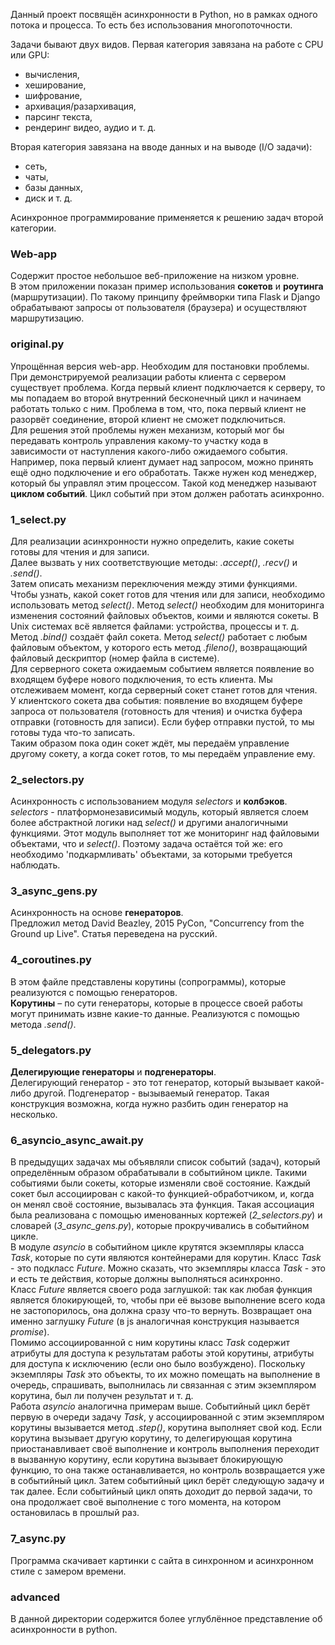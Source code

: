Данный проект посвящён асинхронности в Python, но в рамках одного потока и процесса. То есть без использования
многопоточности.

Задачи бывают двух видов.
Первая категория завязана на работе с CPU или GPU:
- вычисления,
- хеширование,
- шифрование,
- архивация/разархивация,
- парсинг текста,
- рендеринг видео, аудио и т. д.

Вторая категория завязана на вводе данных и на выводе (I/O задачи): 
- сеть,
- чаты,
- базы данных,
- диск и т. д.

Асинхронное программирование применяется к решению задач второй категории.

### Web-app

Содержит простое небольшое веб-приложение на низком уровне.  
В этом приложении показан пример использования **сокетов** и **роутинга** (маршрутизации).
По такому принципу фреймворки типа Flask и Django обрабатывают запросы от пользователя (браузера) и осуществляют
маршрутизацию.

### original.py

Упрощённая версия web-app. Необходим для постановки проблемы.  
При демонстрируемой реализации работы клиента с сервером существует проблема. Когда первый клиент подключается к
серверу, то мы попадаем во второй внутренний бесконечный цикл и начинаем работать только с ним. Проблема в том, что,
пока первый клиент не разорвёт соединение, второй клиент не сможет подключиться.  
Для решения этой проблемы нужен механизм, который мог бы передавать контроль управления какому-то участку кода в
зависимости от наступления какого-либо ожидаемого события. Например, пока первый клиент думает над запросом, можно
принять ещё одно подключение и его обработать. Также нужен код менеджер, который бы управлял этим процессом. Такой код
менеджер называют **циклом событий**. Цикл событий при этом должен работать асинхронно.

### 1_select.py

Для реализации асинхронности нужно определить, какие сокеты готовы для чтения и для записи.  
Далее вызвать у них соответствующие методы: *.accept()*, *.recv()* и *.send()*.  
Затем описать механизм переключения между этими функциями.  
Чтобы узнать, какой сокет готов для чтения или для записи, необходимо использовать метод *select()*. Метод *select()* 
необходим для мониторинга изменения состояний файловых объектов, коими и являются сокеты. В Unix системах всё является 
файлами: устройства, процессы и т. д. Метод *.bind()* создаёт файл сокета. Метод *select()* работает с любым файловым 
объектом, у которого есть метод *.fileno()*, возвращающий файловый дескриптор (номер файла в системе).  
Для серверного сокета ожидаемым событием является появление во входящем буфере нового подключения, то есть клиента. Мы
отслеживаем момент, когда серверный сокет станет готов для чтения.  
У клиентского сокета два события: появление во входящем буфере запроса от пользователя (готовность для чтения) и
очистка буфера отправки (готовность для записи). Если буфер отправки пустой, то мы готовы туда что-то записать.  
Таким образом пока один сокет ждёт, мы передаём управление другому сокету, а когда сокет готов, то мы передаём
управление ему.

### 2_selectors.py

Асинхронность с использованием модуля *selectors* и **колбэков**.  
*selectors* - платформонезависимый модуль, который является слоем более абстрактной логики над *select()* и другими 
аналогичными функциями. Этот модуль выполняет тот же мониторинг над файловыми объектами, что и *select()*. Поэтому 
задача остаётся той же: его необходимо 'подкармливать' объектами, за которыми требуется наблюдать.

### 3_async_gens.py

Асинхронность на основе **генераторов**.  
Предложил метод David Beazley, 2015 PyCon, "Concurrency from the Ground up Live". Статья переведена на русский.

### 4_coroutines.py

В этом файле представлены корутины (сопрограммы), которые реализуются с помощью генераторов.  
**Корутины** – по сути генераторы, которые в процессе своей работы могут принимать извне какие-то данные. Реализуются с
помощью метода *.send()*.

### 5_delegators.py

**Делегирующие генераторы** и **подгенераторы**.  
Делегирующий генератор - это тот генератор, который вызывает какой-либо другой. Подгенератор - вызываемый генератор. 
Такая конструкция возможна, когда нужно разбить один генератор на несколько.

### 6_asyncio_async_await.py

В предыдущих задачах мы объявляли список событий (задач), который определённым образом обрабатывали в событийном цикле.
Такими событиями были сокеты, которые изменяли своё состояние. Каждый сокет был ассоциирован с какой-то
функцией-обработчиком, и, когда он менял своё состояние, вызывалась эта функция. Такая ассоциация была реализована
с помощью именованных кортежей (*2_selectors.py*) и словарей (*3_async_gens.py*), которые прокручивались в событийном 
цикле.  
В модуле *asyncio* в событийном цикле крутятся экземпляры класса *Task*, которые по сути являются контейнерами для 
корутин. Класс *Task* - это подкласс *Future*. Можно сказать, что экземпляры класса *Task* - это и есть те действия, 
которые должны выполняться асинхронно.  
Класс *Future* является своего рода заглушкой: так как любая функция является блокирующей, то, чтобы при её вызове 
выполнение всего кода не застопорилось, она должна сразу что-то вернуть. Возвращает она именно заглушку *Future* (в js 
аналогичная конструкция называется *promise*).  
Помимо ассоциированной с ним корутины класс *Task* содержит атрибуты для доступа к результатам работы этой корутины,
атрибуты для доступа к исключению (если оно было возбуждено). Поскольку экземпляры *Task* это объекты, то их можно
помещать на выполнение в очередь, спрашивать, выполнилась ли связанная с этим экземпляром корутина, был ли получен
результат и т. д.  
Работа *asyncio* аналогична примерам выше. Событийный цикл берёт первую в очереди задачу *Task*, у ассоциированной с 
этим экземпляром корутины вызывается метод *.step()*, корутина выполняет свой код. Если корутина вызывает другую 
корутину, то делегирующая корутина приостанавливает своё выполнение и контроль выполнения переходит в вызванную 
корутину, если корутина вызывает блокирующую функцию, то она также останавливается, но контроль возвращается уже в 
событийный цикл. Затем событийный цикл берёт следующую задачу и так далее. Если событийный цикл опять доходит до первой 
задачи, то она продолжает своё выполнение с того момента, на котором остановилась в прошлый раз.

### 7_async.py

Программа скачивает картинки с сайта в синхронном и асинхронном стиле с замером времени.

### advanced

В данной директории содержится более углублённое представление об асинхронности в python.

